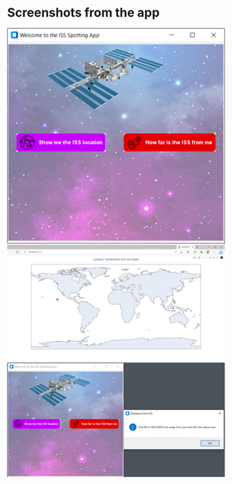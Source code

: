 # Screenshots from the app

<p align='center'>
  <img src="https://github.com/SwamiKannan/Revisiting-Python/blob/main/ISS%20Sighting/screenshots/1_Start.png">
  <img src="https://github.com/SwamiKannan/Revisiting-Python/blob/main/ISS%20Sighting/screenshots/2_ISS%20Location.png">
  <img src="https://github.com/SwamiKannan/Revisiting-Python/blob/main/ISS%20Sighting/screenshots/3_Distance_from_ISS.PNG">
  
  </p>
